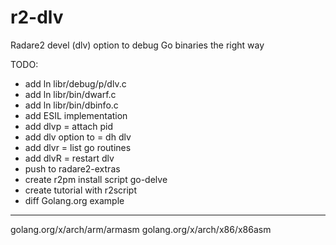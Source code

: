 # r2-dlv
Radare2 devel (dlv) option to debug Go binaries the right way 

TODO:
- add ln libr/debug/p/dlv.c 
- add ln libr/bin/dwarf.c
- add ln libr/bin/dbinfo.c
- add ESIL implementation 
- add dlvp = attach pid 
- add dlv option to = dh dlv
- add dlvr = list go routines 
- add dlvR = restart dlv
- push to radare2-extras 
- create r2pm install script go-delve
- create tutorial with r2script
- diff Golang.org example 

-----


golang.org/x/arch/arm/armasm
golang.org/x/arch/x86/x86asm
